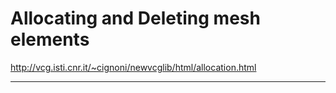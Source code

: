 # Allocating and Deleting mesh elements

<http://vcg.isti.cnr.it/~cignoni/newvcglib/html/allocation.html>

******************************


